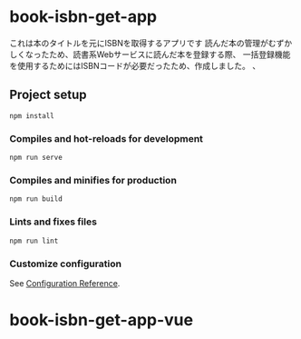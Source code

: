# book-isbn-get-app
これは本のタイトルを元にISBNを取得するアプリです
読んだ本の管理がむずかしくなったため、読書系Webサービスに読んだ本を登録する際、
一括登録機能を使用するためにはISBNコードが必要だったため、作成しました。
、

## Project setup
```
npm install
```

### Compiles and hot-reloads for development
```
npm run serve
```

### Compiles and minifies for production
```
npm run build
```

### Lints and fixes files
```
npm run lint
```

### Customize configuration
See [Configuration Reference](https://cli.vuejs.org/config/).
# book-isbn-get-app-vue
